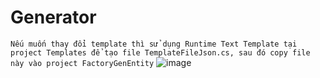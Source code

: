 # Generator
`Nếu muốn thay đổi template thì sử dụng Runtime Text Template tại project Templates để tạo file TemplateFileJson.cs, sau đó copy file này vào project FactoryGenEntity`
![image](https://user-images.githubusercontent.com/45006046/132873480-d3958a06-af60-4c98-8ce9-aa3b43aff737.png)

